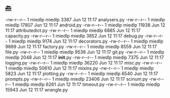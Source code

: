 [:back:](/home)
---

-rw-r--r-- 1 miedlp miedlp  3387 Jun 12 11:17 analysers.py
-rw-r--r-- 1 miedlp miedlp 17807 Jun 12 11:17 android.py
-rw-r--r-- 1 miedlp miedlp 11938 Jun 12 11:17 attributedict.py
-rw-r--r-- 1 miedlp miedlp  6885 Jun 12 11:17 capacity.py
-rw-r--r-- 1 miedlp miedlp  3852 Jun 12 11:17 debug.py
-rw-r--r-- 1 miedlp miedlp  9174 Jun 12 11:17 decorators.py
-rw-r--r-- 1 miedlp miedlp  9889 Jun 12 11:17 factory.py
-rw-r--r-- 1 miedlp miedlp  8559 Jun 12 11:17 file.py
-rw-r--r-- 1 miedlp miedlp  9536 Jun 12 11:17 git.py
-rw-r--r-- 1 miedlp miedlp  2048 Jun 12 11:17 __init__.py
-rw-r--r-- 1 miedlp miedlp  7375 Jun 12 11:17 logging.py
-rw-r--r-- 1 miedlp miedlp 36220 Jun 12 11:17 misc.py
-rw-r--r-- 1 miedlp miedlp 50610 Jun 12 11:17 mixins.py
-rw-r--r-- 1 miedlp miedlp  5823 Jun 12 11:17 plotting.py
-rw-r--r-- 1 miedlp miedlp  6540 Jun 12 11:17 prompts.py
-rw-r--r-- 1 miedlp miedlp 23406 Jun 12 11:17 scinum.py
-rw-r--r-- 1 miedlp miedlp  6261 Jun 12 11:17 timeout.py
-rw-r--r-- 1 miedlp miedlp 15943 Jun 12 11:17 wrangle.py
